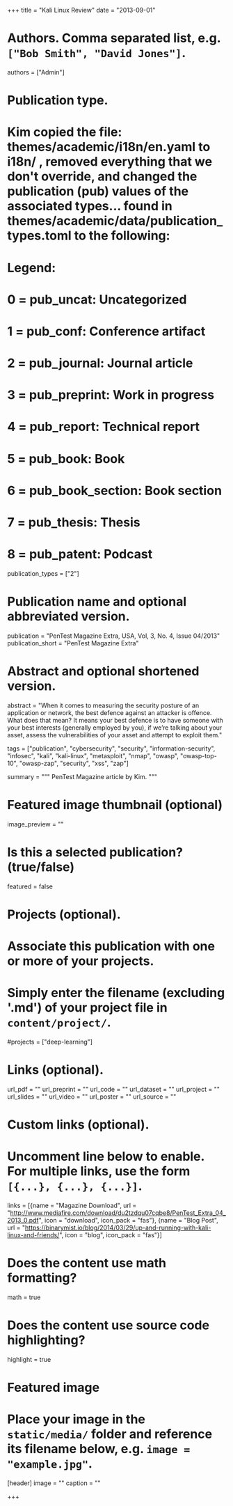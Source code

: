+++
title = "Kali Linux Review"
date = "2013-09-01"

# Authors. Comma separated list, e.g. `["Bob Smith", "David Jones"]`.
authors = ["Admin"]

# Publication type.
# Kim copied the file: themes/academic/i18n/en.yaml to i18n/ , removed everything that we don't override, and changed the publication (pub) values of the associated types... found in themes/academic/data/publication_types.toml to the following: 
# Legend:
# 0 = pub_uncat: Uncategorized
# 1 = pub_conf: Conference artifact
# 2 = pub_journal: Journal article
# 3 = pub_preprint: Work in progress
# 4 = pub_report: Technical report
# 5 = pub_book: Book
# 6 = pub_book_section: Book section
# 7 = pub_thesis: Thesis
# 8 = pub_patent: Podcast
publication_types = ["2"]

# Publication name and optional abbreviated version.
publication = "PenTest Magazine Extra, USA, Vol, 3, No. 4, Issue 04/2013"
publication_short = "PenTest Magazine Extra"

# Abstract and optional shortened version.
abstract = "When it comes to measuring the security posture of an application or network, the best defence against an attacker is offence. What does that mean? It means your best defence is to have someone with your best interests (generally employed by you), if we’re talking about your asset, assess the vulnerabilities of your asset and attempt to exploit them."

tags = ["publication", "cybersecurity", "security", "information-security", "infosec", "kali", "kali-linux", "metasploit", "nmap", "owasp", "owasp-top-10", "owasp-zap", "security", "xss", "zap"]

summary = """
PenTest Magazine article by Kim.
"""

# Featured image thumbnail (optional)
image_preview = ""

# Is this a selected publication? (true/false)
featured = false

# Projects (optional).
#   Associate this publication with one or more of your projects.
#   Simply enter the filename (excluding '.md') of your project file in `content/project/`.
#projects = ["deep-learning"]
 

# Links (optional).
url_pdf = ""
url_preprint = ""
url_code = ""
url_dataset = ""
url_project = ""
url_slides = ""
url_video = ""
url_poster = ""
url_source = ""

# Custom links (optional).
#   Uncomment line below to enable. For multiple links, use the form `[{...}, {...}, {...}]`.
links = [{name = "Magazine Download", url = "http://www.mediafire.com/download/du2tzdqu07cqbe8/PenTest_Extra_04_2013_0.pdf", icon = "download", icon_pack = "fas"}, {name = "Blog Post", url = "https://binarymist.io/blog/2014/03/29/up-and-running-with-kali-linux-and-friends/", icon = "blog", icon_pack = "fas"}]

# Does the content use math formatting?
math = true

# Does the content use source code highlighting?
highlight = true

# Featured image
# Place your image in the `static/media/` folder and reference its filename below, e.g. `image = "example.jpg"`.
[header]
image = ""
caption = ""

+++

